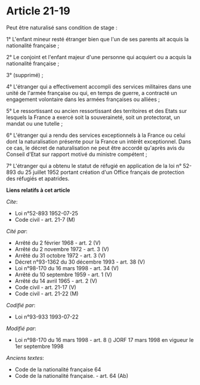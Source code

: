 # Article 21-19

Peut être naturalisé sans condition de stage :

1° L'enfant mineur resté étranger bien que l'un de ses parents ait acquis la nationalité française ;

2° Le conjoint et l'enfant majeur d'une personne qui acquiert ou a acquis la nationalité française ;

3° (supprimé) ;

4°  L'étranger qui a effectivement accompli des services militaires dans une unité de l'armée française ou qui, en temps de
guerre, a contracté un engagement volontaire dans les armées françaises ou alliées ;

5°  Le ressortissant ou ancien ressortissant des territoires et des Etats sur lesquels la France a exercé soit la
souveraineté, soit un protectorat, un mandat ou une tutelle ;

6° L'étranger qui a rendu des services exceptionnels à la France ou celui dont la naturalisation présente pour la France un
intérêt exceptionnel. Dans ce cas, le décret de naturalisation ne peut être accordé qu'après avis du Conseil d'Etat sur
rapport motivé du ministre compétent ;

7° L'étranger qui a obtenu le statut de réfugié en application de la loi n° 52-893 du 25 juillet 1952 portant création d'un
Office français de protection des réfugiés et apatrides.

**Liens relatifs à cet article**

_Cite_:

  - Loi n°52-893 1952-07-25
  - Code civil - art. 21-7 (M)

_Cité par_:

  - Arrêté du 2 février 1968 - art. 2 (V)
  - Arrêté du 2 novembre 1972 - art. 3 (V)
  - Arrêté du 31 octobre 1972 - art. 3 (V)
  - Décret n°93-1362 du 30 décembre 1993 - art. 38 (V)
  - Loi n°98-170 du 16 mars 1998 - art. 34 (V)
  - Arrêté du 10 septembre 1959 - art. 1 (V)
  - Arrêté du 14 avril 1965 - art. 2 (V)
  - Code civil - art. 21-17 (V)
  - Code civil - art. 21-22 (M)

_Codifié par_:

  - Loi n°93-933 1993-07-22

_Modifié par_:

  - Loi n°98-170 du 16 mars 1998 - art. 8 () JORF 17 mars 1998 en vigueur le 1er septembre 1998

_Anciens textes_:

  - Code de la nationalité française 64
  - Code de la nationalité française. - art. 64 (Ab)
